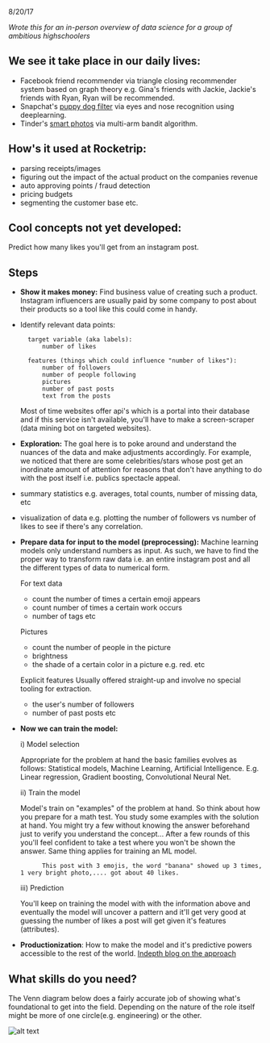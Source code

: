 8/20/17


_Wrote this for an in-person overview of data science for a group of ambitious highschoolers_

## We see it take place in our daily lives:

- Facebook friend recommender via triangle closing recommender system based on graph theory e.g. Gina's friends with Jackie, Jackie's friends with Ryan, Ryan will be recommended.
- Snapchat's [puppy dog filter](http://nymag.com/selectall/2016/06/a-very-official-report-on-why-the-puppy-is-the-best-snapchat-filter.html) via eyes and nose recognition using deeplearning.
- Tinder's [smart photos](http://tech.gotinder.com/smart-photos-2/) via
	multi-arm bandit algorithm.

## How's it used at Rocketrip:

- parsing receipts/images
- figuring out the impact of the actual product on the companies revenue
- auto approving points / fraud detection
- pricing budgets
- segmenting the customer base
etc.

## Cool concepts not yet developed: 

Predict how many likes you'll get from an instagram post.

## Steps

- __Show it makes money:__
	Find business value of creating such a product. Instagram influencers are usually paid by some company to post about their products so a tool like this could come in handy.

- Identify relevant data points:
		
		target variable (aka labels): 
			number of likes

		features (things which could influence "number of likes"):
			number of followers
			number of people following
			pictures
			number of past posts
			text from the posts


	Most of time websites offer api's which is a portal into their database and if this service isn't available, you'll have to make a screen-scraper (data mining bot on targeted websites).

- __Exploration:__
	The goal here is to poke around and understand the nuances of the data and make adjustments accordingly. For example, we noticed that there are some celebrities/stars whose post get an inordinate amount of attention for reasons that don't have anything to do with the post itself i.e. publics spectacle appeal.

- summary statistics e.g. averages, total counts, number of missing data, etc
- visualization of data e.g. plotting the number of followers vs number of likes to see if there's any correlation.

- __Prepare data for input to the model (preprocessing):__
	Machine learning models only understand numbers as input. As such, we have to find the proper way to transform raw data i.e. an entire instagram post and all the different types of data to numerical form.


	For text data
	- count the number of times a certain emoji appears
	- count number of times a certain work occurs
	- number of tags
	etc

	Pictures
	- count the number of people in the picture
	- brightness
	- the shade of a certain color in a picture e.g. red.
	etc

	Explicit features
	Usually offered straight-up and involve no special tooling for extraction.
	- the user's number of followers
	- number of past posts
	etc

- __Now we can train the model:__

	i) Model selection

	Appropriate for the problem at hand the basic families evolves as follows: Statistical models, Machine Learning, Artificial Intelligence. E.g. Linear regression, Gradient boosting, Convolutional Neural Net.

	ii) Train the model

	Model's train on "examples" of the problem at hand. So think about how you prepare for a math test. You study some examples with the solution at hand. You might try a few without knowing the answer beforehand just to verify you understand the concept... After a few rounds of this you'll feel confident to take a test where you won't be shown the answer. Same thing applies for training an ML model.

			This post with 3 emojis, the word "banana" showed up 3 times, 1 very bright photo,.... got about 40 likes.

	iii) Prediction

	You'll keep on training the model with with the information above and eventually the model will uncover a pattern and it'll get very good at guessing the number of likes a post will get given it's features (attributes).

- __Productionization__: 
	How to make the model and it's predictive powers accessible to the rest of the world. [Indepth blog on the approach](https://medium.com/towards-data-science/predict-the-number-of-likes-on-instagram-a7ec5c020203)

## What skills do you need?

The Venn diagram below does a fairly accurate job of showing what's foundational to get into the field. Depending on the nature of the role itself might be more of one circle(e.g. engineering) or the other.

![alt text](https://static1.squarespace.com/static/5150aec6e4b0e340ec52710a/t/51525c33e4b0b3e0d10f77ab/1364352052403/Data_Science_VD.png?format=1500w)